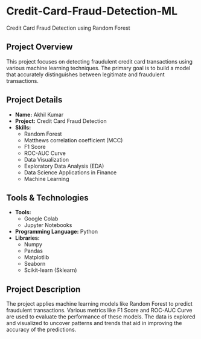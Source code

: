 # Credit-Card-Fraud-Detection-ML
Credit Card Fraud Detection using Random Forest
## Project Overview
This project focuses on detecting fraudulent credit card transactions using various machine learning techniques. The primary goal is to build a model that accurately distinguishes between legitimate and fraudulent transactions.

## Project Details
- **Name:** Akhil Kumar
- **Project:** Credit Card Fraud Detection
- **Skills:**
  - Random Forest
  - Matthews correlation coefficient (MCC)
  - F1 Score
  - ROC-AUC Curve
  - Data Visualization
  - Exploratory Data Analysis (EDA)
  - Data Science Applications in Finance
  - Machine Learning

## Tools & Technologies
- **Tools:**
  - Google Colab
  - Jupyter Notebooks
- **Programming Language:** Python
- **Libraries:**
  - Numpy
  - Pandas
  - Matplotlib
  - Seaborn
  - Scikit-learn (Sklearn)

## Project Description
The project applies machine learning models like Random Forest to predict fraudulent transactions. Various metrics like F1 Score and ROC-AUC Curve are used to evaluate the performance of these models. The data is explored and visualized to uncover patterns and trends that aid in improving the accuracy of the predictions.

